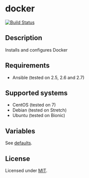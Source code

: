 # docker

[![Build Status](https://travis-ci.org/krzysztof-magosa/ansible-role-docker.svg?branch=master)](https://travis-ci.org/krzysztof-magosa/ansible-role-docker)

## Description
Installs and configures Docker

## Requirements
* Ansible (tested on 2.5, 2.6 and 2.7)

## Supported systems
* CentOS (tested on 7)
* Debian (tested on Stretch)
* Ubuntu (tested on Bionic)

## Variables
See [defaults](defaults/main.yml).

## License
Licensed under [MIT](LICENSE.txt).
